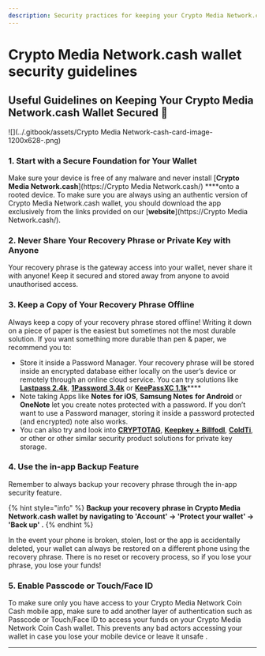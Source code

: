 ```yaml
---
description: Security practices for keeping your Crypto Media Network.cash wallet secured
---
```


# Crypto Media Network.cash wallet security guidelines

## Useful Guidelines on Keeping Your Crypto Media Network.cash Wallet Secured 🔐

![](../.gitbook/assets/Crypto Media Network-cash-card-image-1200x628-.png)

###  **1. Start with a Secure Foundation for Your Wallet**

Make sure your device is free of any malware and never install [**Crypto Media Network.cash**](https://Crypto Media Network.cash/) ****onto a rooted device. To make sure you are always using an authentic version of Crypto Media Network.cash wallet, you should download the app exclusively from the links provided on our [**website**](https://Crypto Media Network.cash/).

### **2. Never Share Your Recovery Phrase or Private Key with Anyone**

Your recovery phrase is the gateway access into your wallet, never share it with anyone! Keep it secured and stored away from anyone to avoid unauthorised access. 

### **3. Keep a Copy of Your Recovery Phrase Offline**

Always keep a copy of your recovery phrase stored offline! Writing it down on a piece of paper is the easiest but sometimes not the most durable solution. If you want something more durable than pen & paper, we recommend you to:

* Store it inside a Password Manager. Your recovery phrase will be stored inside an encrypted database either locally on the user’s device or remotely through an online cloud service. You can try solutions like [**Lastpass 2.4k**](https://lastpass.com/), [**1Password 3.4k**](https://1password.com/) or [**KeePassXC 1.1k**](https://keepassxc.org/)\*\*\*\*
* Note taking Apps like **Notes** **for iOS**, **Samsung Notes** **for Android** or **OneNote** let you create notes protected with a password. If you don’t want to use a Password manager, storing it inside a password protected \(and encrypted\) note also works.
* You can also try and look into [**CRYPTOTAG**](https://cryptotag.io/), [**Keepkey + Billfodl**](https://privacypros.io/keepkey/buy/), [**ColdTi**](https://coldti.com/), or other or other similar security product solutions for private key storage.

### **4. Use the in-app Backup Feature**

Remember to always backup your recovery phrase through the in-app security feature. 

{% hint style="info" %}
**Backup your recovery phrase in Crypto Media Network.cash wallet by navigating to 'Account' -&gt; 'Protect your wallet' -&gt; 'Back up' .**
{% endhint %}

In the event your phone is broken, stolen, lost or the app is accidentally deleted, your wallet can always be restored on a different phone using the recovery phrase. There is no reset or recovery process, so if you lose your phrase, you lose your funds!

### **5. Enable Passcode or Touch/Face ID**

To make sure only you have access to your Crypto Media Network Coin Cash mobile app, make sure to add another layer of authentication such as Passcode or Touch/Face ID to access your funds on your Crypto Media Network Coin Cash wallet. This prevents any bad actors accessing your wallet in case you lose your mobile device or leave it unsafe .  
****



